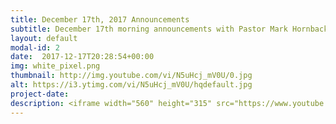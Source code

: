 ```yaml
---
title: December 17th, 2017 Announcements
subtitle: December 17th morning announcements with Pastor Mark Hornback and Sarah Peel.
layout: default
modal-id: 2 
date:  2017-12-17T20:28:54+00:00
img: white_pixel.png
thumbnail: http://img.youtube.com/vi/N5uHcj_mV0U/0.jpg
alt: https://i3.ytimg.com/vi/N5uHcj_mV0U/hqdefault.jpg
project-date: 
description: <iframe width="560" height="315" src="https://www.youtube.com/embed/N5uHcj_mV0U" frameborder="0" allowfullscreen></iframe> 
---
```

